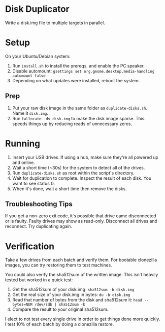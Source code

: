 # Disk Duplicator

Write a disk.img file to multiple targets in parallel.

# Setup

On your Ubuntu/Debian system:

1. Run ``install.sh`` to install the prereqs, and enable the PC speaker.
2. Disable automount: ``gsettings set org.gnome.desktop.media-handling automount false``
3. Depending on what updates were installed, reboot the system.

## Prep

1. Put your raw disk image in the same folder as ``duplicate-disks.sh``. Name it ``disk.img``.
2. Run ``fallocate -dv disk.img`` to make the disk image sparse. This speeds things up by reducing reads of unnecessary zeros.

# Running

1. Insert your USB drives. If using a hub, make sure they're all powered up and online.
2. Wait a short time (~30s) for the system to detect all of the drives.
3. Run ``duplicate-disks.sh`` as root within the script's directory.
4. Wait for duplication to complete. Inspect the result of each disk. You want to see status 0.
5. When it's done, wait a short time then remove the disks.

## Troubleshooting Tips 

If you get a non-zero exit code, it's possible that drive came disconnected or is faulty. Faulty drives may show as read-only. Disconnect all drives and reconnect. Try duplicating again.

# Verification

Take a few drives from each batch and verify them. For bootable clonezilla images, you can try restoring them to test machines.

You could also verify the sha512sum of the written image. This isn't heavily tested but worked in a quick test:

1. Get the sha512sum of your disk.img: ``sha512sum -b disk.img``
2. Get the real size of your disk.img in bytes: ``du -b disk.img``
3. Read that number of bytes from the disk and sha512sum it: ``head --bytes=NUM /dev/sdb | sha512sum -b``
4. Compare the result to your original sha512sum.

I elect to not test every single drive in order to get things done more quickly. I test 10% of each batch by doing a clonezilla restore.